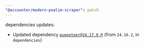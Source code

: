 ```yaml
---
"@accounter/modern-poalim-scraper": patch
---
```

dependencies updates:
  - Updated dependency [`puppeteer@24.17.0` ↗︎](https://www.npmjs.com/package/puppeteer/v/24.17.0) (from `24.16.2`, in `dependencies`)
